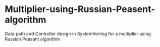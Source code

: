 # Multiplier-using-Russian-Peasent-algorithm
Data path and Controller design in SystemVerilog for a multiplier using Russian Peasant algorithm
